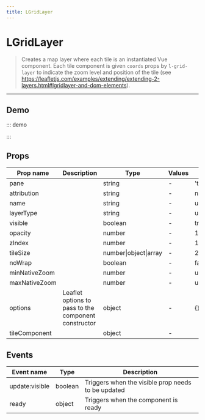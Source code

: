```yaml
---
title: LGridLayer
---
```


# LGridLayer

> Creates a map layer where each tile is an instantiated Vue component.
> Each tile component is given `coords` props by `l-grid-layer` to indicate
> the zoom level and position of the tile
> (see https://leafletjs.com/examples/extending/extending-2-layers.html#lgridlayer-and-dom-elements).

---

## Demo

::: demo
<template>
<l-map style="height: 350px" :zoom="zoom" :center="center">
<l-tile-layer :url="url" :attribution="attribution"></l-tile-layer>
<l-grid-layer :tile-component="tileComponent"></l-grid-layer>
</l-map>
</template>

<script>
import {LMap, LTileLayer, LGridLayer} from 'vue2-leaflet';

export default {
  components: {
    LMap,
    LTileLayer,
    LGridLayer
  },
  data () {
    return {
      url: 'https://{s}.tile.openstreetmap.org/{z}/{x}/{y}.png',
      attribution:
        '&copy; <a target="_blank" href="http://osm.org/copyright">OpenStreetMap</a> contributors',
      zoom: 8,
      center: [47.313220, -1.319482],
      tileComponent: {
        name: 'tile-component',
        props: {
          coords: {
            type: Object,
            required: true
          }
        },
        template: '<div>Coords: {{coords.x}}, {{coords.y}}, {{coords.z}}</div>'
      },
    };
  }
}
</script>

:::

## Props

| Prop name     | Description                                          | Type                  | Values | Default    |
| ------------- | ---------------------------------------------------- | --------------------- | ------ | ---------- |
| pane          |                                                      | string                | -      | 'tilePane' |
| attribution   |                                                      | string                | -      | null       |
| name          |                                                      | string                | -      | undefined  |
| layerType     |                                                      | string                | -      | undefined  |
| visible       |                                                      | boolean               | -      | true       |
| opacity       |                                                      | number                | -      | 1.0        |
| zIndex        |                                                      | number                | -      | 1          |
| tileSize      |                                                      | number\|object\|array | -      | 256        |
| noWrap        |                                                      | boolean               | -      | false      |
| minNativeZoom |                                                      | number                | -      | undefined  |
| maxNativeZoom |                                                      | number                | -      | undefined  |
| options       | Leaflet options to pass to the component constructor | object                | -      | {}         |
| tileComponent |                                                      | object                | -      |            |

## Events

| Event name     | Type    | Description                                        |
| -------------- | ------- | -------------------------------------------------- |
| update:visible | boolean | Triggers when the visible prop needs to be updated |
| ready          | object  | Triggers when the component is ready               |
